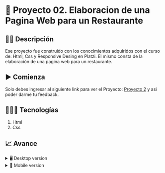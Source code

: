 # 📝 Proyecto 02. Elaboracion de una Pagina Web para un Restaurante


## ✍🏻 Descripción 
Ese proyecto fue construido con los conocimientos adquiridos con el curso de: Html, Css y Responsive Desing en Platzi.  El mismo consta de la elaboración de una pagina web para un restaurante.

## ▶️ Comienza
Solo debes ingresar al siguiente link para ver el Proyecto: [Proyecto 2](https://diegudeveloper.github.io/Proyecto2_WebRestaurant/) y asi poder darme tu feedback.

## 👨🏻‍💻 Tecnologías
1. Html
2. Css

## 📈 Avance
<details>
    <summary>🖥 Desktop version</summary>

![](https://github.com/diegudeveloper/Proyecto2_WebRestaurant/blob/gh-pages/img/Dessktop2.png)

</details>

<details>
    <summary>📱 Mobile version</summary>
  
![](https://github.com/diegudeveloper/Proyecto2_WebRestaurant/blob/gh-pages/img/movil2.png)

</details>
